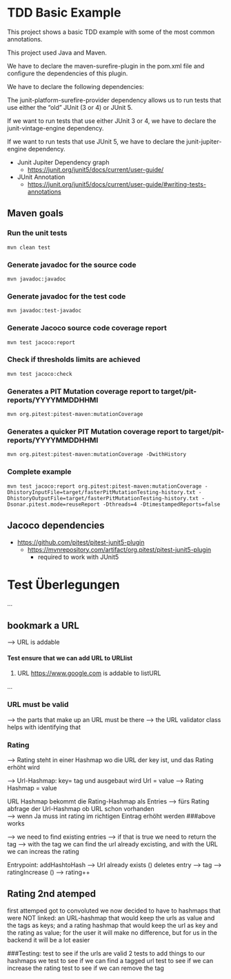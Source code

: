 # TDD Basic Example

This project shows a basic TDD example with some of the most common annotations.

This project used Java and Maven.

We have to declare the maven-surefire-plugin in the pom.xml file and configure the dependencies of this plugin. 

We have to declare the following dependencies:

The junit-platform-surefire-provider dependency allows us to run tests that use either the “old” JUnit (3 or 4) or JUnit 5.

If we want to run tests that use either JUnit 3 or 4, we have to declare the junit-vintage-engine dependency.

If we want to run tests that use JUnit 5, we have to declare the junit-jupiter-engine dependency.

* Junit Jupiter Dependency graph
    - https://junit.org/junit5/docs/current/user-guide/
* JUnit Annotation
    - https://junit.org/junit5/docs/current/user-guide/#writing-tests-annotations

  
## Maven goals
### Run the unit tests
```
mvn clean test
```

### Generate javadoc for the source code
```
mvn javadoc:javadoc
```

### Generate javadoc for the test code
```
mvn javadoc:test-javadoc
```

### Generate Jacoco source code coverage report
```
mvn test jacoco:report
```

### Check if thresholds limits are achieved
```
mvn test jacoco:check
```

### Generates a PIT Mutation coverage report to target/pit-reports/YYYYMMDDHHMI
```
mvn org.pitest:pitest-maven:mutationCoverage
```

### Generates a quicker PIT Mutation coverage report to target/pit-reports/YYYYMMDDHHMI
```
mvn org.pitest:pitest-maven:mutationCoverage -DwithHistory
```

### Complete example

``` 
mvn test jacoco:report org.pitest:pitest-maven:mutationCoverage -DhistoryInputFile=target/fasterPitMutationTesting-history.txt -DhistoryOutputFile=target/fasterPitMutationTesting-history.txt -Dsonar.pitest.mode=reuseReport -Dthreads=4 -DtimestampedReports=false
```
## Jacoco dependencies
* https://github.com/pitest/pitest-junit5-plugin
  - https://mvnrepository.com/artifact/org.pitest/pitest-junit5-plugin
    - required to work with JUnit5

# Test Überlegungen
...
## bookmark a URL
--> URL is addable
#### Test ensure that we can add URL to URLlist
1. URL https://www.google.com is addable to listURL

...
### URL must be valid
--> the parts that make up an URL must be there
--> the URL validator class helps with identifying that 


### Rating 
--> Rating steht in einer Hashmap wo die URL der key ist, und das Rating erhöht wird

--> Url-Hashmap: key= tag und ausgebaut wird Url = value --> Rating Hashmap = value   

URL Hashmap bekommt die Rating-Hashmap als Entries 
--> fürs Rating abfrage der Url-Hashmap ob URL schon vorhanden  
--> wenn Ja muss int rating im richtigen Eintrag erhöht werden
###above works

--> we need to find existing entries --> if that is true we need to return the tag
--> with the tag we can find the url already excisting, and with the URL we can increas the rating


Entrypoint: addHashtoHash --> Url already exists () deletes entry --> tag --> ratingIncrease () --> rating++

## Rating 2nd atemped 
first attemped got to convoluted 
we now decided to have to hashmaps that were NOT linked: an URL-hashmap that would keep the urls as value and the tags 
as keys; and a rating hashmap that would keep the url as key and the rating as value; 
for the user it will make no difference, but for us in the backend it will be a lot easier 

###Testing:
test to see if the urls are valid
2 tests to add things to our hashmaps
we test to see if we can find a tagged url
test to see if we can increase the rating
test to see if we can remove the tag




